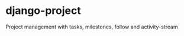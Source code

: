 django-project
==============

Project management with tasks, milestones, follow and activity-stream
